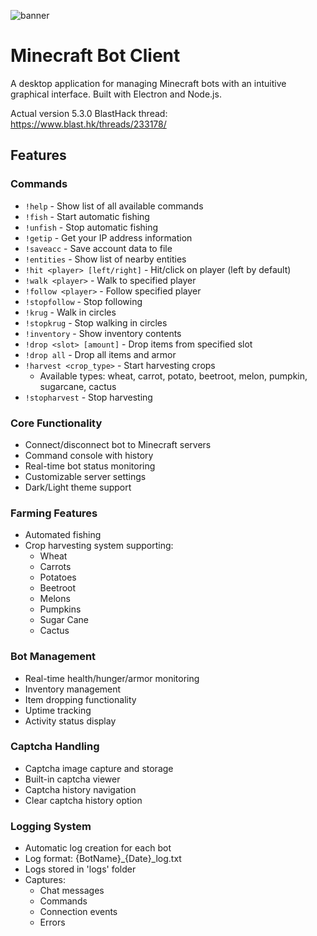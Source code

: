 ![banner](https://github.com/user-attachments/assets/d2e10a5b-1b03-4f76-95df-404e74648012)


# Minecraft Bot Client

A desktop application for managing Minecraft bots with an intuitive graphical interface. Built with Electron and Node.js.

Actual version 5.3.0
BlastHack thread: https://www.blast.hk/threads/233178/

## Features

### Commands
- `!help` - Show list of all available commands
- `!fish` - Start automatic fishing
- `!unfish` - Stop automatic fishing
- `!getip` - Get your IP address information
- `!saveacc` - Save account data to file
- `!entities` - Show list of nearby entities
- `!hit <player> [left/right]` - Hit/click on player (left by default)
- `!walk <player>` - Walk to specified player
- `!follow <player>` - Follow specified player
- `!stopfollow` - Stop following
- `!krug` - Walk in circles
- `!stopkrug` - Stop walking in circles
- `!inventory` - Show inventory contents
- `!drop <slot> [amount]` - Drop items from specified slot
- `!drop all` - Drop all items and armor
- `!harvest <crop_type>` - Start harvesting crops
  - Available types: wheat, carrot, potato, beetroot, melon, pumpkin, sugarcane, cactus
- `!stopharvest` - Stop harvesting

### Core Functionality
- Connect/disconnect bot to Minecraft servers
- Command console with history
- Real-time bot status monitoring
- Customizable server settings
- Dark/Light theme support

### Farming Features
- Automated fishing
- Crop harvesting system supporting:
  - Wheat
  - Carrots
  - Potatoes
  - Beetroot
  - Melons
  - Pumpkins
  - Sugar Cane
  - Cactus

### Bot Management
- Real-time health/hunger/armor monitoring
- Inventory management
- Item dropping functionality
- Uptime tracking
- Activity status display

### Captcha Handling
- Captcha image capture and storage
- Built-in captcha viewer
- Captcha history navigation
- Clear captcha history option

### Logging System
- Automatic log creation for each bot
- Log format: {BotName}_{Date}_log.txt
- Logs stored in 'logs' folder
- Captures:
  - Chat messages
  - Commands
  - Connection events
  - Errors
